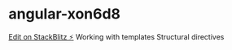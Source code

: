 # angular-xon6d8

[Edit on StackBlitz ⚡️](https://stackblitz.com/edit/angular-xon6d8)
Working with templates
Structural directives
